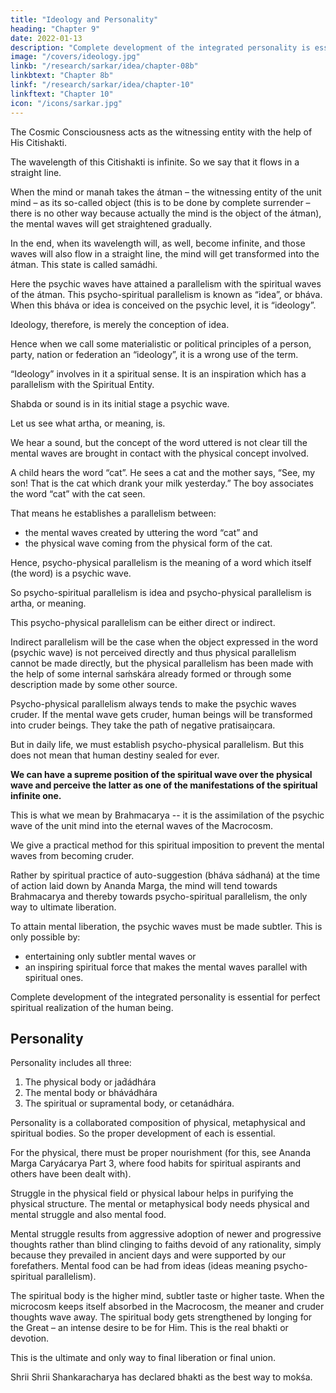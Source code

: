 ```yaml
---
title: "Ideology and Personality"
heading: "Chapter 9"
date: 2022-01-13
description: "Complete development of the integrated personality is essential for perfect spiritual realization of the human being."
image: "/covers/ideology.jpg"
linkb: "/research/sarkar/idea/chapter-08b"
linkbtext: "Chapter 8b"
linkf: "/research/sarkar/idea/chapter-10"
linkftext: "Chapter 10"
icon: "/icons/sarkar.jpg"
---
```


<!-- Psycho-Spiritual Parallelism -->

The Cosmic Consciousness acts as the witnessing entity with the help of His Citishakti. 

The wavelength of this Citishakti is infinite. So we say that it flows in a straight line. 

When the mind or manah takes the átman – the witnessing entity of the unit mind – as its so-called object (this is to be done by complete surrender – there is no other way because actually the mind is the object of the átman), the mental waves will get straightened gradually.

In the end, when its wavelength will, as well, become infinite, and those waves will also flow in a straight line, the mind will get transformed into the átman. This state is called samádhi. 

Here the psychic waves have attained a parallelism with the spiritual waves of the átman. This psycho-spiritual parallelism is known as “idea”, or bháva. When this bháva or idea is conceived on the psychic level, it is “ideology”.

Ideology, therefore, is merely the conception of idea.

Hence when we call some materialistic or political principles of a person, party, nation or federation an “ideology”, it is a wrong use of the term. 

“Ideology” involves in it a spiritual sense. It is an inspiration which has a parallelism with the Spiritual Entity.

Shabda or sound is in its initial stage a psychic wave. 

Let us see what artha, or meaning, is.

We hear a sound, but the concept of the word uttered is not clear till the mental waves are brought in contact with the physical concept involved. 

A child hears the word “cat”. He sees a cat and the mother says, “See, my son! That is the cat which drank your milk yesterday.” The boy associates the word “cat” with the cat seen.

That means he establishes a parallelism between:
- the mental waves created by uttering the word “cat” and
- the physical wave coming from the physical form of the cat. 

Hence, psycho-physical parallelism is the meaning of a word which itself (the word) is a psychic wave. 

So psycho-spiritual parallelism is idea and psycho-physical parallelism is artha, or meaning.

This psycho-physical parallelism can be either direct or indirect.

Indirect parallelism will be the case when the object expressed in the word (psychic wave) is not perceived directly and thus physical parallelism cannot be made directly, but the physical parallelism has been made with the help of some internal saḿskára already formed or through some description made by some other source.

Psycho-physical parallelism always tends to make the psychic waves cruder. If the mental wave gets cruder, human beings will be transformed into cruder beings. They take the path of negative pratisaiṋcara. <!-- and spiritual elevation will remain a dream. --> 

But in daily life, we must establish psycho-physical parallelism. But this does not mean that human destiny sealed for ever. 

**We can have a supreme position of the spiritual wave over the physical wave and perceive the latter as one of the manifestations of the spiritual infinite one.**

This is what we mean by Brahmacarya -- it is the assimilation of the psychic wave of the unit mind into the eternal waves of the Macrocosm. 

We give a <!-- Ananda Marga lays down for the spiritual aspirant a --> practical method for this spiritual imposition to prevent the mental waves from becoming cruder. 

Rather by spiritual practice of auto-suggestion (bháva sádhaná) at the time of action laid down by Ananda Marga, the mind will tend towards Brahmacarya and thereby towards psycho-spiritual parallelism, the only way to ultimate liberation. 

To attain mental liberation, the psychic waves must be made subtler. This is only possible by:
- entertaining only subtler mental waves or
- an inspiring spiritual force that makes the mental waves parallel with spiritual ones.

Complete development of the integrated personality is essential for perfect spiritual realization of the human being. 


## Personality

Personality includes all three:

1. The physical body or jad́ádhára
2. The mental body or bhávádhára
3. The spiritual or supramental body, or cetanádhára. 

Personality is a collaborated composition of physical, metaphysical and spiritual bodies. So the proper development of each is essential.

For the physical, there must be proper nourishment (for this, see Ananda Marga Caryácarya Part 3, where food habits for spiritual aspirants and others have been dealt with). 

Struggle in the physical field or physical labour helps in purifying the physical structure. The mental or metaphysical body needs physical and mental struggle and also mental food. 

Mental struggle results from aggressive adoption of newer and progressive thoughts rather than blind clinging to faiths devoid of any rationality, simply because they prevailed in ancient days and were supported by our forefathers. Mental food can be had from ideas (ideas meaning psycho-spiritual parallelism). 

The spiritual body is the higher mind, subtler taste or higher taste. When the microcosm keeps itself absorbed in the Macrocosm, the meaner and cruder thoughts wave away. The spiritual body gets strengthened by longing for the Great – an intense desire to be for Him. This is the real bhakti or devotion. 

This is the ultimate and only way to final liberation or final union.

Shrii Shrii Shankaracharya has declared bhakti as the best way to mokśa.<!--  – the ultimate liberation: Mokśakárańa samagryáḿ bhaktireva gariiyasii. -->

<!-- 4 June 1959 -->



